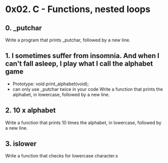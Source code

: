 # 0x02. C - Functions, nested loops
## 0. \_putchar
Write a program that prints _putchar, followed by a new line.
## 1. I sometimes suffer from insomnia. And when I can't fall asleep, I play what I call the alphabet game
* Prototype: void print_alphabet(void);
*  can only use \_putchar twice in your code
Write a function that prints the alphabet, in lowercase, followed by a new line.
## 2. 10 x alphabet
Write a function that prints 10 times the alphabet, in lowercase, followed by a new line.
## 3. islower
Write a function that checks for lowercase character.s
